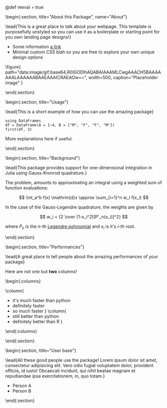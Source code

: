 @def reeval = true
<!-- =============================
     ABOUT
     NOTE: title is what appears at the top of the section, the name is
     what appears in the navbar; if not provided it will be the same as the
     title.
    ============================== -->

\begin{:section, title="About this Package", name="About"}

\lead{This is a great place to talk about your webpage. This template is purposefully unstyled so you can use it as a boilerplate or starting point for you own landing page designs!}

* Some information [a link](https://julialang.org)
* Minimal custom CSS blah so you are free to explore your own unique design options

\figure{
    path="data:image/gif;base64,R0lGODlhAQABAIAAAMLCwgAAACH5BAAAAAAALAAAAAABAAEAAAICRAEAOw==",
    width=500,
    caption="Placeholder image"
}

\end{:section}

<!-- =============================
     SHORT INTRO
     NOTE: "named" julia code (eg `julia:usage1`) gets executed on the fly
     and the output can be shown with `\show{usage1}`.
    ============================== -->
\begin{:section, title="Usage"}

\lead{This is a short example of how you can use the amazing package}

<!-- NOTE:  if you want a  code block to be executed and its output to
    be shown, you must "name" it so  use ```julia:name rather  than just
    ```julia see example below.
    The name must be a unique identifier on the page -->

```julia:usage1
using DataFrames
df = DataFrame(A = 1:4, B = ["M", "F", "F", "M"])
first(df, 3)
```

More explanations here if useful.

\end{:section}

<!-- =============================
     BACKGROUND
     NOTE: Maths are rendered with KaTeX and can be written as you would
     standard LaTeX (mostly).
    ============================== -->
\begin{:section, title="Background"}

\lead{This package provides support for one-dimensional integration in Julia using Gauss-Kronrod quadrature.}

The problem, amounts to approximating an integral using a weighted sum of function evaluations:

$$ \int_a^b f(x) \mathrm{d}x \approx \sum_{i=1}^n w_i f(x_i) $$

In the case of the Gauss-Legendre quadrature, the weights are given by

$$ w_i = {2 \over (1-x_i^2)[P'_n(x_i)]^2} $$ <!--_-->

where $P_n$ is the $n$-th [Legendre polynomial](https://en.wikipedia.org/wiki/Legendre_polynomials) and $x_i$ is it's $i$-th root.

\end{:section}

<!-- =============================
     PERFORMANCES
    ============================== -->

\begin{:section, title="Performances"}

\lead{A great place to tell people about the amazing performances of your package}

Here are not one but **two** columns!

\begin{:columns}

\column{
* it's much faster than python
* definitely faster
* so much faster
}
\column{
* still better than python
* definitely better than R
}

\end{:columns}

\end{:section}

<!-- =============================
     USER BASE
    ============================== -->

\begin{:section, title="User base"}

\lead{All these good people use the package! Lorem ipsum dolor sit amet, consectetur adipisicing elit. Vero odio fugiat voluptatem dolor, provident officiis, id iusto! Obcaecati incidunt, qui nihil beatae magnam et repudiandae ipsa exercitationem, in, quo totam.}

* Person A
* Person B

\end{:section}
